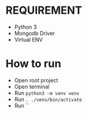# REQUIREMENT
* Python 3
* Mongodb Driver
* Virtual ENV

# How to run
* Open root project
* Open terminal
* Run `python3 -m venv venv`
* Run `. ./venv/bin/activate`
* Run ``